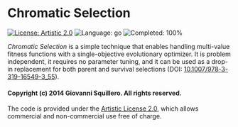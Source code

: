 Chromatic Selection
===================

[![License: Artistic 2.0](https://img.shields.io/badge/license-artistic--2.0-green.svg)](http://opensource.org/licenses/Artistic-2.0)
![Language: go](https://img.shields.io/badge/language-go-blue.svg)
![Completed: 100%](https://img.shields.io/badge/completed-100%25-red.svg)

*Chromatic Selection* is a simple technique that enables handling multi-value fitness functions with a single-objective evolutionary optimizer. It is problem independent, it requires no parameter tuning, and it can be used as a drop-in replacement for both parent and survival selections (DOI: [10.1007/978-3-319-16549-3_55](https://dx.doi.org/10.1007/978-3-319-16549-3_55)).

#### Copyright (c) 2014 Giovanni Squillero. All rights reserved.

The code is provided under the [Artistic License 2.0](http://opensource.org/licenses/Artistic-2.0), which allows commercial and non-commercial use free of charge.
